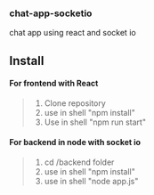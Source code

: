 ### chat-app-socketio
chat app using react and socket io

## Install

#### For frontend with React
> 1. Clone repository
> 2. use in shell "npm install"
> 3. Use in shell "npm run start"

#### For backend in node with socket io
> 1. cd /backend folder
> 2. use in shell "npm install"
> 3. use in shell "node app.js"



